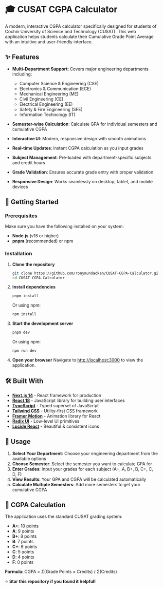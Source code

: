 # 🎓 CUSAT CGPA Calculator

A modern, interactive CGPA calculator specifically designed for students of Cochin University of Science and Technology (CUSAT). This web application helps students calculate their Cumulative Grade Point Average with an intuitive and user-friendly interface.

## ✨ Features

- **Multi-Department Support**: Covers major engineering departments including:
  - Computer Science & Engineering (CSE)
  - Electronics & Communication (ECE)
  - Mechanical Engineering (ME)
  - Civil Engineering (CE)
  - Electrical Engineering (EE)
  - Safety & Fire Engineering (SFE)
  - Information Technology (IT)

- **Semester-wise Calculation**: Calculate GPA for individual semesters and cumulative CGPA
- **Interactive UI**: Modern, responsive design with smooth animations
- **Real-time Updates**: Instant CGPA calculation as you input grades
- **Subject Management**: Pre-loaded with department-specific subjects and credit hours
- **Grade Validation**: Ensures accurate grade entry with proper validation
- **Responsive Design**: Works seamlessly on desktop, tablet, and mobile devices

## 🚀 Getting Started

### Prerequisites

Make sure you have the following installed on your system:
- **Node.js** (v18 or higher)
- **pnpm** (recommended) or npm

### Installation

1. **Clone the repository**
   ```bash
   git clone https://github.com/ronymundackan/CUSAT-CGPA-Calculator.git
   cd CUSAT-CGPA-Calculator
   ```

2. **Install dependencies**
   ```bash
   pnpm install
   ```
   Or using npm:
   ```bash
   npm install
   ```

3. **Start the development server**
   ```bash
   pnpm dev
   ```
   Or using npm:
   ```bash
   npm run dev
   ```

4. **Open your browser**
   Navigate to [http://localhost:3000](http://localhost:3000) to view the application.

## 🛠️ Built With

- **[Next.js 14](https://nextjs.org/)** - React framework for production
- **[React 18](https://reactjs.org/)** - JavaScript library for building user interfaces
- **[TypeScript](https://www.typescriptlang.org/)** - Typed superset of JavaScript
- **[Tailwind CSS](https://tailwindcss.com/)** - Utility-first CSS framework
- **[Framer Motion](https://www.framer.com/motion/)** - Animation library for React
- **[Radix UI](https://www.radix-ui.com/)** - Low-level UI primitives
- **[Lucide React](https://lucide.dev/)** - Beautiful & consistent icons

## 📱 Usage

1. **Select Your Department**: Choose your engineering department from the available options
2. **Choose Semester**: Select the semester you want to calculate GPA for
3. **Enter Grades**: Input your grades for each subject (A+, A, B+, B, C+, C, D, F)
4. **View Results**: Your GPA and CGPA will be calculated automatically
5. **Calculate Multiple Semesters**: Add more semesters to get your cumulative CGPA

## 🎯 CGPA Calculation

The application uses the standard CUSAT grading system:
- **A+**: 10 points
- **A**: 9 points  
- **B+**: 8 points
- **B**: 7 points
- **C+**: 6 points
- **C**: 5 points
- **D**: 4 points
- **F**: 0 points

**Formula**: CGPA = Σ(Grade Points × Credits) / Σ(Credits)




⭐ **Star this repository if you found it helpful!**